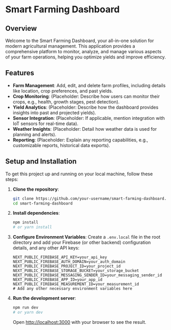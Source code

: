 # Smart Farming Dashboard

## Overview

Welcome to the Smart Farming Dashboard, your all-in-one solution for modern agricultural management. This application provides a comprehensive platform to monitor, analyze, and manage various aspects of your farm operations, helping you optimize yields and improve efficiency.

## Features

- **Farm Management**: Add, edit, and delete farm profiles, including details like location, crop preferences, and past yields.
- **Crop Monitoring**: (Placeholder: Describe how users can monitor their crops, e.g., health, growth stages, pest detection).
- **Yield Analytics**: (Placeholder: Describe how the dashboard provides insights into past and projected yields).
- **Sensor Integration**: (Placeholder: If applicable, mention integration with IoT sensors for real-time data).
- **Weather Insights**: (Placeholder: Detail how weather data is used for planning and alerts).
- **Reporting**: (Placeholder: Explain any reporting capabilities, e.g., customizable reports, historical data exports).

## Setup and Installation

To get this project up and running on your local machine, follow these steps:

1.  **Clone the repository**:
    ```bash
    git clone https://github.com/your-username/smart-farming-dashboard.git
    cd smart-farming-dashboard
    ```

2.  **Install dependencies**:
    ```bash
    npm install
    # or yarn install
    ```

3.  **Configure Environment Variables**:
    Create a `.env.local` file in the root directory and add your Firebase (or other backend) configuration details, and any other API keys:
    ```
    NEXT_PUBLIC_FIREBASE_API_KEY=your_api_key
    NEXT_PUBLIC_FIREBASE_AUTH_DOMAIN=your_auth_domain
    NEXT_PUBLIC_FIREBASE_PROJECT_ID=your_project_id
    NEXT_PUBLIC_FIREBASE_STORAGE_BUCKET=your_storage_bucket
    NEXT_PUBLIC_FIREBASE_MESSAGING_SENDER_ID=your_messaging_sender_id
    NEXT_PUBLIC_FIREBASE_APP_ID=your_app_id
    NEXT_PUBLIC_FIREBASE_MEASUREMENT_ID=your_measurement_id
    # Add any other necessary environment variables here
    ```

4.  **Run the development server**:
    ```bash
    npm run dev
    # or yarn dev
    ```

    Open [http://localhost:3000](http://localhost:3000) with your browser to see the result.

